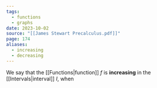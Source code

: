 ```yaml
---
tags:
  - functions
  - graphs
date: 2023-10-02
source: "[[James Stewart Precalculus.pdf]]"
page: 174
aliases:
  - increasing
  - decreasing
---
```

We say that the [[Functions|function]] $f$ is **increasing** in the [[Intervals|interval]] $I$, when